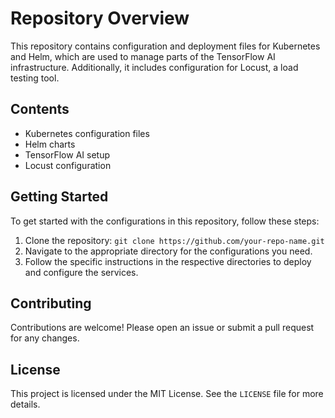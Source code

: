 <!DOCTYPE html>
<html lang="en">
<head>
    <meta charset="UTF-8">
    <meta name="viewport" content="width=device-width, initial-scale=1.0">
</head>
<body>
    <h1>Repository Overview</h1>
    <p>This repository contains configuration and deployment files for Kubernetes and Helm, which are used to manage parts of the TensorFlow AI infrastructure. Additionally, it includes configuration for Locust, a load testing tool.</p>
    <h2>Contents</h2>
    <ul>
        <li>Kubernetes configuration files</li>
        <li>Helm charts</li>
        <li>TensorFlow AI setup</li>
        <li>Locust configuration</li>
    </ul>
    <h2>Getting Started</h2>
    <p>To get started with the configurations in this repository, follow these steps:</p>
    <ol>
        <li>Clone the repository: <code>git clone https://github.com/your-repo-name.git</code></li>
        <li>Navigate to the appropriate directory for the configurations you need.</li>
        <li>Follow the specific instructions in the respective directories to deploy and configure the services.</li>
    </ol>
    <h2>Contributing</h2>
    <p>Contributions are welcome! Please open an issue or submit a pull request for any changes.</p>
    <h2>License</h2>
    <p>This project is licensed under the MIT License. See the <code>LICENSE</code> file for more details.</p>
</body>
</html>
